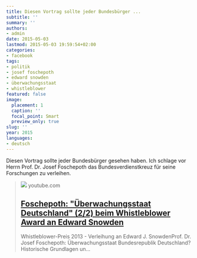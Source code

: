 ```yaml
---
title: Diesen Vortrag sollte jeder Bundesbürger ...
subtitle: ''
summary: ''
authors:
- admin
date: 2015-05-03
lastmod: 2015-05-03 19:59:54+02:00
categories:
- facebook
tags:
- politik
- josef foschepoth
- edward snowden
- überwachungsstaat
- whistleblower
featured: false
image:
  placement: 1
  caption: ''
  focal_point: Smart
  preview_only: true
slug: ''
year: 2015
languages:
- deutsch
---
```


Diesen Vortrag sollte jeder Bundesbürger gesehen haben. Ich schlage vor Herrn Prof. Dr. Josef Foschepoth das Bundesverdienstkreuz für seine Forschungen zu verleihen.
> [![](https://i.ytimg.com/vi/uUmYipZJO8s/maxresdefault.jpg)](https://www.youtube.com/watch?v=uUmYipZJO8s)
> youtube.com
> ## [Foschepoth: "Überwachungsstaat Deutschland" (2/2) beim Whistleblower Award an Edward Snowden](https://www.youtube.com/watch?v=uUmYipZJO8s)
>
>Whistleblower-Preis 2013 - Verleihung an Edward J. SnowdenProf. Dr. Josef Foschepoth: Überwachungsstaat Bundesrepublik Deutschland? Historische Grundlagen un...